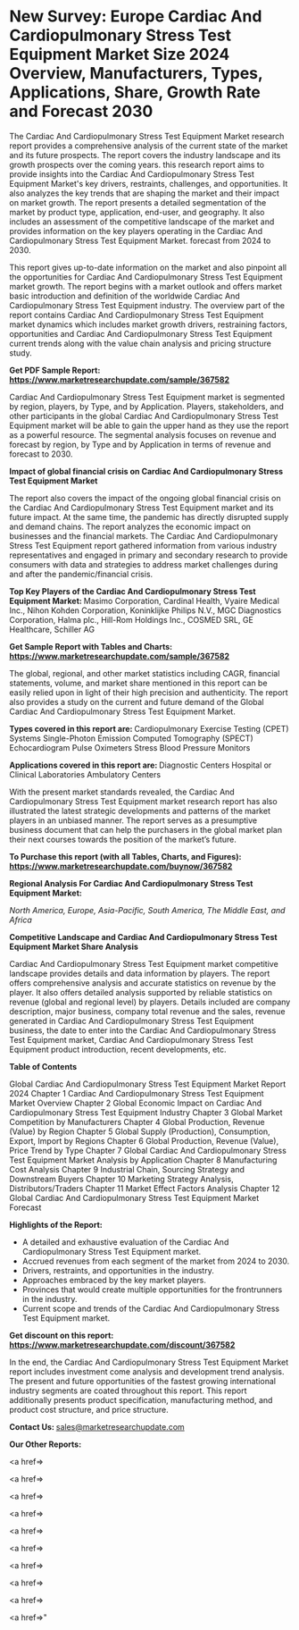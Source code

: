 # New Survey: Europe Cardiac And Cardiopulmonary Stress Test Equipment Market Size 2024 Overview, Manufacturers, Types, Applications, Share, Growth Rate and Forecast 2030

The Cardiac And Cardiopulmonary Stress Test Equipment Market research report provides a comprehensive analysis of the current state of the market and its future prospects. The report covers the industry landscape and its growth prospects over the coming years. this research report aims to provide insights into the Cardiac And Cardiopulmonary Stress Test Equipment Market's key drivers, restraints, challenges, and opportunities. It also analyzes the key trends that are shaping the market and their impact on market growth. The report presents a detailed segmentation of the market by product type, application, end-user, and geography. It also includes an assessment of the competitive landscape of the market and provides information on the key players operating in the Cardiac And Cardiopulmonary Stress Test Equipment Market. forecast from 2024 to 2030.

This report gives up-to-date information on the market and also pinpoint all the opportunities for Cardiac And Cardiopulmonary Stress Test Equipment market growth. The report begins with a market outlook and offers market basic introduction and definition of the worldwide Cardiac And Cardiopulmonary Stress Test Equipment industry. The overview part of the report contains Cardiac And Cardiopulmonary Stress Test Equipment market dynamics which includes market growth drivers, restraining factors, opportunities and Cardiac And Cardiopulmonary Stress Test Equipment current trends along with the value chain analysis and pricing structure study.

<strong><b>Get PDF Sample Report: <a href=https://www.marketresearchupdate.com/sample/367582>https://www.marketresearchupdate.com/sample/367582</a></b></strong>

Cardiac And Cardiopulmonary Stress Test Equipment market is segmented by region, players, by Type, and by Application. Players, stakeholders, and other participants in the global Cardiac And Cardiopulmonary Stress Test Equipment market will be able to gain the upper hand as they use the report as a powerful resource. The segmental analysis focuses on revenue and forecast by region, by Type and by Application in terms of revenue and forecast to 2030.

<strong><b>Impact of global financial crisis on Cardiac And Cardiopulmonary Stress Test Equipment Market</b></strong>

The report also covers the impact of the ongoing global financial crisis on the Cardiac And Cardiopulmonary Stress Test Equipment market and its future impact. At the same time, the pandemic has directly disrupted supply and demand chains. The report analyzes the economic impact on businesses and the financial markets. The Cardiac And Cardiopulmonary Stress Test Equipment report gathered information from various industry representatives and engaged in primary and secondary research to provide consumers with data and strategies to address market challenges during and after the pandemic/financial crisis.

<strong><b>Top Key Players of the Cardiac And Cardiopulmonary Stress Test Equipment Market:
</b></strong>Masimo Corporation, Cardinal Health, Vyaire Medical Inc., Nihon Kohden Corporation, Koninklijke Philips N.V., MGC Diagnostics Corporation, Halma plc., Hill-Rom Holdings Inc., COSMED SRL, GE Healthcare, Schiller AG<strong><b>
</b></strong>

<strong><b>Get Sample Report with Tables and Charts: <a href=https://www.marketresearchupdate.com/sample/367582>https://www.marketresearchupdate.com/sample/367582</a></b></strong>

The global, regional, and other market statistics including CAGR, financial statements, volume, and market share mentioned in this report can be easily relied upon in light of their high precision and authenticity. The report also provides a study on the current and future demand of the Global Cardiac And Cardiopulmonary Stress Test Equipment Market.

<strong><b>Types covered in this report are:
</b></strong>Cardiopulmonary Exercise Testing (CPET) Systems
Single-Photon Emission Computed Tomography (SPECT)
Echocardiogram
Pulse Oximeters
Stress Blood Pressure Monitors<strong><b>
</b></strong>

<strong><b>Applications covered in this report are:
</b></strong>Diagnostic Centers
Hospital or Clinical Laboratories
Ambulatory Centers<strong><b>
</b></strong>

With the present market standards revealed, the Cardiac And Cardiopulmonary Stress Test Equipment market research report has also illustrated the latest strategic developments and patterns of the market players in an unbiased manner. The report serves as a presumptive business document that can help the purchasers in the global market plan their next courses towards the position of the market’s future.

<strong><b>To Purchase this report (with all Tables, Charts, and Figures): <a href=https://www.marketresearchupdate.com/buynow/367582>https://www.marketresearchupdate.com/buynow/367582</a></b></strong>

<strong><b>Regional Analysis For Cardiac And Cardiopulmonary Stress Test Equipment Market:</b></strong>

<em><i>North America, Europe, Asia-Pacific, South America, The Middle East, and Africa</i></em>

<strong><b>Competitive Landscape and Cardiac And Cardiopulmonary Stress Test Equipment Market Share Analysis</b></strong>

Cardiac And Cardiopulmonary Stress Test Equipment market competitive landscape provides details and data information by players. The report offers comprehensive analysis and accurate statistics on revenue by the player. It also offers detailed analysis supported by reliable statistics on revenue (global and regional level) by players. Details included are company description, major business, company total revenue and the sales, revenue generated in Cardiac And Cardiopulmonary Stress Test Equipment business, the date to enter into the Cardiac And Cardiopulmonary Stress Test Equipment market, Cardiac And Cardiopulmonary Stress Test Equipment product introduction, recent developments, etc.

<strong><b>Table of Contents</b></strong>

Global Cardiac And Cardiopulmonary Stress Test Equipment Market Report 2024
Chapter 1 Cardiac And Cardiopulmonary Stress Test Equipment Market Overview
Chapter 2 Global Economic Impact on Cardiac And Cardiopulmonary Stress Test Equipment Industry
Chapter 3 Global Market Competition by Manufacturers
Chapter 4 Global Production, Revenue (Value) by Region
Chapter 5 Global Supply (Production), Consumption, Export, Import by Regions
Chapter 6 Global Production, Revenue (Value), Price Trend by Type
Chapter 7 Global Cardiac And Cardiopulmonary Stress Test Equipment Market Analysis by Application
Chapter 8 Manufacturing Cost Analysis
Chapter 9 Industrial Chain, Sourcing Strategy and Downstream Buyers
Chapter 10 Marketing Strategy Analysis, Distributors/Traders
Chapter 11 Market Effect Factors Analysis
Chapter 12 Global Cardiac And Cardiopulmonary Stress Test Equipment Market Forecast

<strong><b>Highlights of the Report:</b></strong>

- A detailed and exhaustive evaluation of the Cardiac And Cardiopulmonary Stress Test Equipment market.
- Accrued revenues from each segment of the market from 2024 to 2030.
- Drivers, restraints, and opportunities in the industry.
- Approaches embraced by the key market players.
- Provinces that would create multiple opportunities for the frontrunners in the industry.
- Current scope and trends of the Cardiac And Cardiopulmonary Stress Test Equipment market.

<strong><b>Get discount on this report: <a href=https://www.marketresearchupdate.com/discount/367582>https://www.marketresearchupdate.com/discount/367582</a></b></strong>

In the end, the Cardiac And Cardiopulmonary Stress Test Equipment Market report includes investment come analysis and development trend analysis. The present and future opportunities of the fastest growing international industry segments are coated throughout this report. This report additionally presents product specification, manufacturing method, and product cost structure, and price structure.

<strong><b>Contact Us:
</b></strong>sales@marketresearchupdate.com

<strong>Our Other Reports:</strong>

<a href=></a>

<a href=></a>

<a href=></a>

<a href=></a>

<a href=></a>

<a href=></a>

<a href=></a>

<a href=></a>

<a href=></a>

<a href=></a>"
